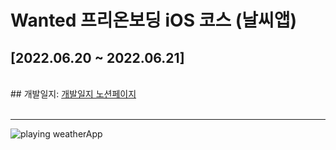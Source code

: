 # Wanted 프리온보딩 iOS 코스 (날씨앱)

## &#91;2022.06.20 ~ 2022.06.21&#93;
<br>
## 개발일지: <a href="https://inquisitive-mandrill-30f.notion.site/cd9ee2b0b2e548518c3c6230134fd495" target="_blank">개발일지 노션페이지</a>
<br><br>

___

<img src="https://kirkim.github.io/assets/storage/weatherApp/weatherApp1.gif" style="max-width:170px" alt="playing weatherApp">
